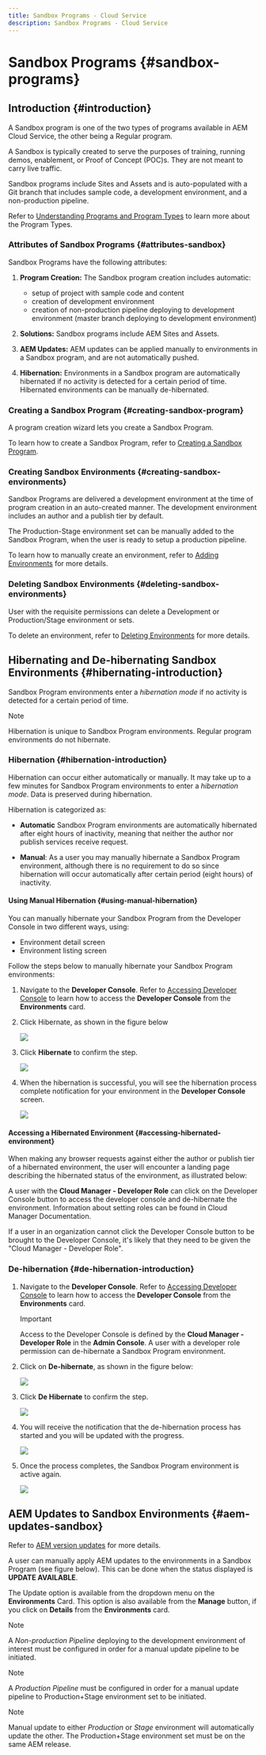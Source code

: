 ```yaml
---
title: Sandbox Programs - Cloud Service
description: Sandbox Programs - Cloud Service
---
```


# Sandbox Programs {#sandbox-programs}

## Introduction {#introduction}

A Sandbox program is one of the two types of programs available in AEM Cloud Service, the other being a Regular program. 

A Sandbox is typically created to serve the purposes of training, running demos, enablement, or Proof of Concept (POC)s. They are not meant to carry live traffic.

Sandbox programs include Sites and Assets and is auto-populated with a Git branch that includes sample code, a development environment, and a non-production pipeline.

Refer to [Understanding Programs and Program Types](https://docs.adobe.com/content/help/en/experience-manager-cloud-service/onboarding/getting-access/understand-program-types.html) to learn more about the Program Types.

### Attributes of Sandbox Programs {#attributes-sandbox}

Sandbox Programs have the following attributes:

1. **Program Creation:** The Sandbox program creation includes automatic:
   * setup of project with sample code and content
   * creation of development environment
   * creation of non-production pipeline deploying to development environment (master branch deploying to development environment)
 
1. **Solutions:** Sandbox programs include AEM Sites and Assets.

1. **AEM Updates:** AEM updates can be applied manually to environments in a Sandbox program, and are not automatically pushed.

1. **Hibernation:** Environments in a Sandbox program are automatically hibernated if no activity is detected for a certain period of time. Hibernated environments can be manually de-hibernated.

### Creating a Sandbox Program {#creating-sandbox-program}

A program creation wizard lets you create a Sandbox Program.

To learn how to create a Sandbox Program, refer to [Creating a Sandbox Program](https://docs.adobe.com/content/help/en/experience-manager-cloud-service/onboarding/getting-access/creating-a-program.html#create-demo-program).

### Creating Sandbox Environments {#creating-sandbox-environments}

Sandbox Programs are delivered a development environment at the time of program creation in an auto-created manner. The development environment includes an author and a publish tier by default.

The Production-Stage environment set can be manually added to the Sandbox Program, when the user is ready to setup a production pipeline. 

To learn how to manually create an environment, refer to [Adding Environments](https://docs.adobe.com/content/help/en/experience-manager-cloud-service/implementing/using-cloud-manager/manage-environments.html#adding-environments) for more details.

### Deleting Sandbox Environments  {#deleting-sandbox-environments}

User with the requisite permissions can delete a Development or Production/Stage environment  or sets. 

To delete an environment, refer to [Deleting Environments](https://docs.adobe.com/content/help/en/experience-manager-cloud-service/implementing/using-cloud-manager/manage-environments.html#deleting-environment) for more details.


## Hibernating and De-hibernating Sandbox Environments {#hibernating-introduction}

Sandbox Program environments enter a *hibernation mode* if no activity is detected for a certain period of time.

>[!NOTE]
>Hibernation is unique to Sandbox Program environments. Regular program environments do not hibernate.

### Hibernation {#hibernation-introduction}

Hibernation can occur either automatically or manually. It may take up to a few minutes for Sandbox Program environments to enter a *hibernation mode*. Data is preserved during hibernation.

Hibernation is categorized as:

* **Automatic**  Sandbox Program environments are automatically hibernated after eight hours of inactivity, meaning that neither the author nor publish services receive request.

* **Manual**: As a user you may manually hibernate a Sandbox Program environment, although there is no requirement to do so since hibernation will occur automatically after certain period (eight hours) of inactivity.

#### Using Manual Hibernation {#using-manual-hibernation}

You can manually hibernate your Sandbox Program from the Developer Console in two different ways, using:

* Environment detail screen 
* Environment listing screen 

Follow the steps below to manually hibernate your Sandbox Program environments:

1. Navigate to the **Developer Console**. 
Refer to [Accessing Developer Console](https://docs.adobe.com/content/help/en/experience-manager-cloud-service/implementing/using-cloud-manager/manage-environments.html#accessing-developer-console) to learn how to access the **Developer Console** from the **Environments** card.

1. Click Hibernate, as shown in the figure below

   ![](assets/hibernate-1.png)
1. Click **Hibernate** to confirm the step.

   ![](assets/hibernate-2.png)

1. When the hibernation is successful, you will see the hibernation process complete notification for your environment in the **Developer Console** screen.

   ![](assets/hibernate-4.png)

#### Accessing a Hibernated Environment {#accessing-hibernated-environment}

When making any browser requests against either the author or publish tier of a hibernated environment, the user will encounter a landing page describing the hibernated status of the environment, as illustrated below:

A user with the **Cloud Manager - Developer Role** can click on the Developer Console button to access the developer console and de-hibernate the environment. Information about setting roles can be found in Cloud Manager Documentation.

If a user in an organization cannot click the Developer Console button to be brought to the Developer Console, it's likely that they need to be given the "Cloud Manager - Developer Role".


### De-hibernation {#de-hibernation-introduction}

1. Navigate to the **Developer Console**. 
Refer to [Accessing Developer Console](https://docs.adobe.com/content/help/en/experience-manager-cloud-service/implementing/using-cloud-manager/manage-environments.html#accessing-developer-console) to learn how to access the **Developer Console** from the **Environments** card.

   >[!IMPORTANT]
   >Access to the Developer Console is defined by the **Cloud Manager - Developer Role** in the **Admin Console**. A user with a developer role permission can de-hibernate a Sandbox Program environment.

1. Click on **De-hibernate**, as shown in the figure below:

    ![](assets/de-hibernation-img1.png)

1. Click **De Hibernate** to confirm the step.

   ![](assets/de-hibernation-img2.png)

1. You will receive the notification that the de-hibernation process has started and you will be updated with the progress.
   
   ![](assets/de-hibernation-img3.png)
   
1. Once the process completes, the Sandbox Program environment is active again.
 
   ![](assets/de-hibernation-img4.png)


## AEM Updates to Sandbox Environments {#aem-updates-sandbox}


Refer to [AEM version updates](https://docs.adobe.com/content/help/en/experience-manager-cloud-service/implementing/deploying/overview.html#version-updates) for more details.

A user can manually apply AEM updates to the environments in a Sandbox Program (see figure below). This can be done when the status displayed is **UPDATE AVAILABLE**. 

The Update option is available from the dropdown menu on the **Environments** Card. This option is also available from the **Manage** button, if you click on **Details** from the **Environments** card. 

>[!NOTE]
>A *Non-production Pipeline* deploying to the development environment of interest must be configured in order for a manual update pipeline to be initiated. 

>[!NOTE]
>A *Production Pipeline* must be configured in order for a manual update pipeline to Production+Stage environment set to be initiated. 

>[!NOTE] 
>Manual update to either *Production* or *Stage* environment will automatically update the other. The Production+Stage environment set must be on the same AEM release. 





